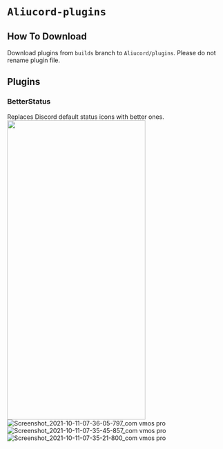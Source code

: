 # `Aliucord-plugins`

## How To Download
Download plugins from `builds` branch to `Aliucord/plugins`. Please do not rename plugin file.

## Plugins

### BetterStatus
Replaces Discord default status icons with better ones.
<img src="https://user-images.githubusercontent.com/25458870/136738548-28bac559-310c-4818-88d9-d48d40fa1d22.jpg" width="320" height="693">
![Screenshot_2021-10-11-07-36-05-797_com vmos pro](https://user-images.githubusercontent.com/25458870/136738561-6939b125-d486-4e6a-9653-fce6ef236ea1.jpg)
![Screenshot_2021-10-11-07-35-45-857_com vmos pro](https://user-images.githubusercontent.com/25458870/136738565-5b0e4d84-5919-40cd-b5c7-cc5a7dc3153e.jpg)
![Screenshot_2021-10-11-07-35-21-800_com vmos pro](https://user-images.githubusercontent.com/25458870/136738579-b1bf8d8b-dc2c-4f93-a90e-a634b6718a7a.jpg)

